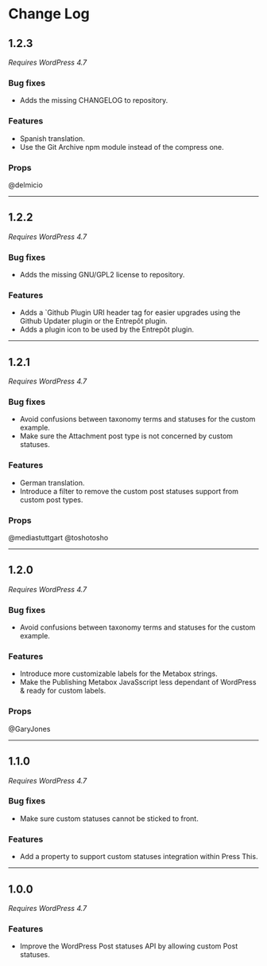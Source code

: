 # Change Log

## 1.2.3

_Requires WordPress 4.7_

### Bug fixes

- Adds the missing CHANGELOG to repository.

### Features

- Spanish translation.
- Use the Git Archive npm module instead of the compress one.

### Props

@delmicio

---

## 1.2.2

_Requires WordPress 4.7_

### Bug fixes

- Adds the missing GNU/GPL2 license to repository.

### Features

- Adds a `Github Plugin URI header tag for easier upgrades using the Github Updater plugin or the Entrepôt plugin.
- Adds a plugin icon to be used by the Entrepôt plugin.

---

## 1.2.1

_Requires WordPress 4.7_

### Bug fixes

- Avoid confusions between taxonomy terms and statuses for the custom example.
- Make sure the Attachment post type is not concerned by custom statuses.

### Features

- German translation.
- Introduce a filter to remove the custom post statuses support from custom post types.

### Props

@mediastuttgart @toshotosho

---

## 1.2.0

_Requires WordPress 4.7_

### Bug fixes

- Avoid confusions between taxonomy terms and statuses for the custom example.

### Features

- Introduce more customizable labels for the Metabox strings.
- Make the Publishing Metabox JavaSscript less dependant of WordPress & ready for custom labels.

### Props

@GaryJones

---

## 1.1.0

_Requires WordPress 4.7_

### Bug fixes

- Make sure custom statuses cannot be sticked to front.

### Features

- Add a property to support custom statuses integration within Press This.

---

## 1.0.0

_Requires WordPress 4.7_

### Features

- Improve the WordPress Post statuses API by allowing custom Post statuses.

